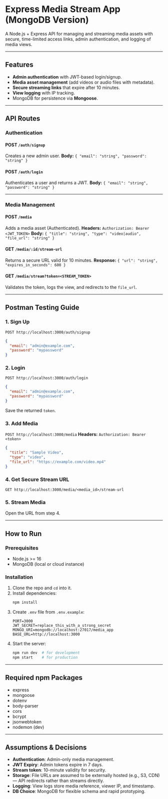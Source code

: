 # Express Media Stream App (MongoDB Version)

A Node.js + Express API for managing and streaming media assets with secure, time-limited access links, admin authentication, and logging of media views.

---

## Features
- **Admin authentication** with JWT-based login/signup.
- **Media asset management** (add videos or audio files with metadata).
- **Secure streaming links** that expire after 10 minutes.
- **View logging** with IP tracking.
- MongoDB for persistence via **Mongoose**.

---

## API Routes

### Authentication
#### POST `/auth/signup`
Creates a new admin user.
**Body:** `{ "email": "string", "password": "string" }`

#### POST `/auth/login`
Authenticates a user and returns a JWT.
**Body:** `{ "email": "string", "password": "string" }`

---

### Media Management
#### POST `/media`
Adds a media asset (Authenticated).
**Headers:** `Authorization: Bearer <JWT_TOKEN>`
**Body:** `{ "title": "string", "type": "video|audio", "file_url": "string" }`

#### GET `/media/:id/stream-url`
Returns a secure URL valid for 10 minutes.
**Response:** `{ "url": "string", "expires_in_seconds": 600 }`

#### GET `/media/stream?token=<STREAM_TOKEN>`
Validates the token, logs the view, and redirects to the `file_url`.

---

## Postman Testing Guide

### 1. Sign Up
`POST http://localhost:3000/auth/signup`
```json
{
  "email": "admin@example.com",
  "password": "mypassword"
}
```

### 2. Login
`POST http://localhost:3000/auth/login`
```json
{
  "email": "admin@example.com",
  "password": "mypassword"
}
```
Save the returned `token`.

### 3. Add Media
`POST http://localhost:3000/media`
**Headers:** `Authorization: Bearer <token>`
```json
{
  "title": "Sample Video",
  "type": "video",
  "file_url": "https://example.com/video.mp4"
}
```

### 4. Get Secure Stream URL
`GET http://localhost:3000/media/<media_id>/stream-url`

### 5. Stream Media
Open the URL from step 4.

---

## How to Run

### Prerequisites
- Node.js >= 16
- MongoDB (local or cloud instance)

### Installation
1. Clone the repo and `cd` into it.
2. Install dependencies:
   ```bash
   npm install
   ```
3. Create `.env` file from `.env.example`:
   ```env
   PORT=3000
   JWT_SECRET=replace_this_with_a_strong_secret
   MONGO_URI=mongodb://localhost:27017/media_app
   BASE_URL=http://localhost:3000
   ```
4. Start the server:
   ```bash
   npm run dev  # for development
   npm start    # for production
   ```

---

## Required npm Packages
- express
- mongoose
- dotenv
- body-parser
- cors
- bcrypt
- jsonwebtoken
- nodemon (dev)

---

## Assumptions & Decisions
- **Authentication**: Admin-only media management.
- **JWT Expiry**: Admin tokens expire in 7 days.
- **Stream token**: 10-minute validity for security.
- **Storage**: File URLs are assumed to be externally hosted (e.g., S3, CDN) — API redirects rather than streams directly.
- **Logging**: View logs store media reference, viewer IP, and timestamp.
- **DB Choice**: MongoDB for flexible schema and rapid prototyping.
